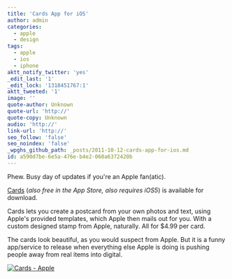 ```yaml
---
title: 'Cards App for iOS'
author: admin
categories:
  - apple
  - design
tags:
  - apple
  - ios
  - iphone
aktt_notify_twitter: 'yes'
_edit_last: '1'
_edit_lock: '1318451767:1'
aktt_tweeted: '1'
image: ''
quote-author: Unknown
quote-url: 'http://'
quote-copy: Unknown
audio: 'http://'
link-url: 'http://'
seo_follow: 'false'
seo_noindex: 'false'
_wpghs_github_path: _posts/2011-10-12-cards-app-for-ios.md
id: a590d7be-6e5a-476e-b4e2-060a6372420b
---
```

<p>Phew. Busy day of updates if you're an Apple fan(atic). </p>
<p><a href="http://click.linksynergy.com/fs-bin/stat?id=6PFrOqNV4B8&offerid=146261&type=3&subid=0&tmpid=1826&RD_PARM1=http%253A%252F%252Fitunes.apple.com%252Fca%252Fapp%252Fcards%252Fid464957209%253Fmt%253D8%2526uo%253D4%2526partnerId%253D30" target="itunes_store">Cards</a> (<em>also free in the App Store, also requires iOS5</em>) is available for download.</p>
<p>Cards lets you create a postcard from your own photos and text, using Apple's provided templates, which Apple then mails out for you. With a custom designed stamp from Apple, naturally. All for $4.99 per card.</p>
<p>The cards look beautiful, as you would suspect from Apple. But it is a funny app/service to release when everything else Apple is doing is pushing people away from real items into digital.</p>
<p><a href="http://click.linksynergy.com/fs-bin/stat?id=6PFrOqNV4B8&offerid=146261&type=3&subid=0&tmpid=1826&RD_PARM1=http%253A%252F%252Fitunes.apple.com%252Fca%252Fapp%252Fcards%252Fid464957209%253Fmt%253D8%2526uo%253D4%2526partnerId%253D30" target="itunes_store"><img src="http://ax.phobos.apple.com.edgesuite.net/images/web/linkmaker/badge_appstore-lrg.gif" alt="Cards - Apple" style="border: 0;"/></a></p>
